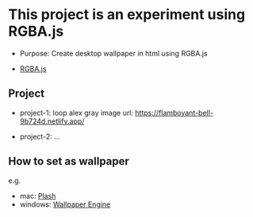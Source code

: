 # This project is an experiment using RGBA.js

- Purpose: Create desktop wallpaper in html using RGBA.js

- [RGBA.js](https://github.com/strangerintheq/rgba)


## Project 
- project-1: loop alex gray image
url: https://flamboyant-bell-9b724d.netlify.app/

- project-2: ...


## How to set as wallpaper
e.g.
- mac: [Plash](https://github.com/sindresorhus/Plash)
- windows: [Wallpaper Engine](https://store.steampowered.com/app/431960/Wallpaper_Engine/)